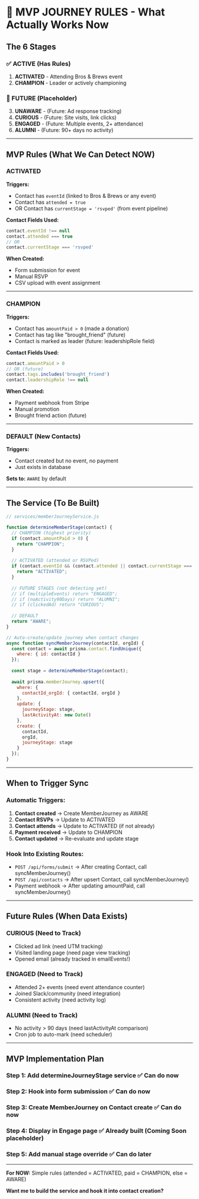 # 🎯 MVP JOURNEY RULES - What Actually Works Now

## The 6 Stages

### ✅ ACTIVE (Has Rules)
1. **ACTIVATED** - Attending Bros & Brews event
2. **CHAMPION** - Leader or actively championing

### 🚧 FUTURE (Placeholder)
3. **UNAWARE** - (Future: Ad response tracking)
4. **CURIOUS** - (Future: Site visits, link clicks)
5. **ENGAGED** - (Future: Multiple events, 2+ attendance)
6. **ALUMNI** - (Future: 90+ days no activity)

---

## MVP Rules (What We Can Detect NOW)

### ACTIVATED
**Triggers:**
- Contact has `eventId` (linked to Bros & Brews or any event)
- Contact has `attended = true`
- OR Contact has `currentStage = 'rsvped'` (from event pipeline)

**Contact Fields Used:**
```javascript
contact.eventId !== null
contact.attended === true
// OR
contact.currentStage === 'rsvped'
```

**When Created:**
- Form submission for event
- Manual RSVP
- CSV upload with event assignment

---

### CHAMPION
**Triggers:**
- Contact has `amountPaid > 0` (made a donation)
- Contact has tag like "brought_friend" (future)
- Contact is marked as leader (future: leadershipRole field)

**Contact Fields Used:**
```javascript
contact.amountPaid > 0
// OR (future)
contact.tags.includes('brought_friend')
contact.leadershipRole !== null
```

**When Created:**
- Payment webhook from Stripe
- Manual promotion
- Brought friend action (future)

---

### DEFAULT (New Contacts)
**Triggers:**
- Contact created but no event, no payment
- Just exists in database

**Sets to:** `AWARE` by default

---

## The Service (To Be Built)

```javascript
// services/memberJourneyService.js

function determineMemberStage(contact) {
  // CHAMPION (highest priority)
  if (contact.amountPaid > 0) {
    return "CHAMPION";
  }
  
  // ACTIVATED (attended or RSVPed)
  if (contact.eventId && (contact.attended || contact.currentStage === 'rsvped')) {
    return "ACTIVATED";
  }
  
  // FUTURE STAGES (not detecting yet)
  // if (multipleEvents) return "ENGAGED";
  // if (noActivity90Days) return "ALUMNI";
  // if (clickedAd) return "CURIOUS";
  
  // DEFAULT
  return "AWARE";
}

// Auto-create/update journey when contact changes
async function syncMemberJourney(contactId, orgId) {
  const contact = await prisma.contact.findUnique({
    where: { id: contactId }
  });
  
  const stage = determineMemberStage(contact);
  
  await prisma.memberJourney.upsert({
    where: { 
      contactId_orgId: { contactId, orgId }
    },
    update: { 
      journeyStage: stage,
      lastActivityAt: new Date()
    },
    create: {
      contactId,
      orgId,
      journeyStage: stage
    }
  });
}
```

---

## When to Trigger Sync

### Automatic Triggers:
1. **Contact created** → Create MemberJourney as AWARE
2. **Contact RSVPs** → Update to ACTIVATED
3. **Contact attends** → Update to ACTIVATED (if not already)
4. **Payment received** → Update to CHAMPION
5. **Contact updated** → Re-evaluate and update stage

### Hook Into Existing Routes:
- `POST /api/forms/submit` → After creating Contact, call syncMemberJourney()
- `POST /api/contacts` → After upsert Contact, call syncMemberJourney()
- Payment webhook → After updating amountPaid, call syncMemberJourney()

---

## Future Rules (When Data Exists)

### CURIOUS (Need to Track)
- Clicked ad link (need UTM tracking)
- Visited landing page (need page view tracking)
- Opened email (already tracked in emailEvents!)

### ENGAGED (Need to Track)
- Attended 2+ events (need event attendance counter)
- Joined Slack/community (need integration)
- Consistent activity (need activity log)

### ALUMNI (Need to Track)
- No activity > 90 days (need lastActivityAt comparison)
- Cron job to auto-mark (need scheduler)

---

## MVP Implementation Plan

### Step 1: Add determineJourneyStage service ✅ Can do now
### Step 2: Hook into form submission ✅ Can do now
### Step 3: Create MemberJourney on Contact create ✅ Can do now
### Step 4: Display in Engage page ✅ Already built (Coming Soon placeholder)
### Step 5: Add manual stage override ✅ Can do later

---

**For NOW:** Simple rules (attended = ACTIVATED, paid = CHAMPION, else = AWARE)

**Want me to build the service and hook it into contact creation?**

